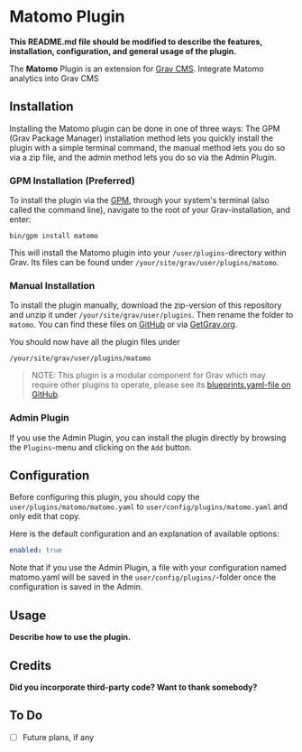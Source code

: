 # Matomo Plugin

**This README.md file should be modified to describe the features, installation, configuration, and general usage of the plugin.**

The **Matomo** Plugin is an extension for [Grav CMS](http://github.com/getgrav/grav). Integrate Matomo analytics into Grav CMS

## Installation

Installing the Matomo plugin can be done in one of three ways: The GPM (Grav Package Manager) installation method lets you quickly install the plugin with a simple terminal command, the manual method lets you do so via a zip file, and the admin method lets you do so via the Admin Plugin.

### GPM Installation (Preferred)

To install the plugin via the [GPM](http://learn.getgrav.org/advanced/grav-gpm), through your system's terminal (also called the command line), navigate to the root of your Grav-installation, and enter:

    bin/gpm install matomo

This will install the Matomo plugin into your `/user/plugins`-directory within Grav. Its files can be found under `/your/site/grav/user/plugins/matomo`.

### Manual Installation

To install the plugin manually, download the zip-version of this repository and unzip it under `/your/site/grav/user/plugins`. Then rename the folder to `matomo`. You can find these files on [GitHub](https://github.com/nico-hood/grav-plugin-matomo) or via [GetGrav.org](http://getgrav.org/downloads/plugins#extras).

You should now have all the plugin files under

    /your/site/grav/user/plugins/matomo
	
> NOTE: This plugin is a modular component for Grav which may require other plugins to operate, please see its [blueprints.yaml-file on GitHub](https://github.com/nico-hood/grav-plugin-matomo/blob/master/blueprints.yaml).

### Admin Plugin

If you use the Admin Plugin, you can install the plugin directly by browsing the `Plugins`-menu and clicking on the `Add` button.

## Configuration

Before configuring this plugin, you should copy the `user/plugins/matomo/matomo.yaml` to `user/config/plugins/matomo.yaml` and only edit that copy.

Here is the default configuration and an explanation of available options:

```yaml
enabled: true
```

Note that if you use the Admin Plugin, a file with your configuration named matomo.yaml will be saved in the `user/config/plugins/`-folder once the configuration is saved in the Admin.

## Usage

**Describe how to use the plugin.**

## Credits

**Did you incorporate third-party code? Want to thank somebody?**

## To Do

- [ ] Future plans, if any

